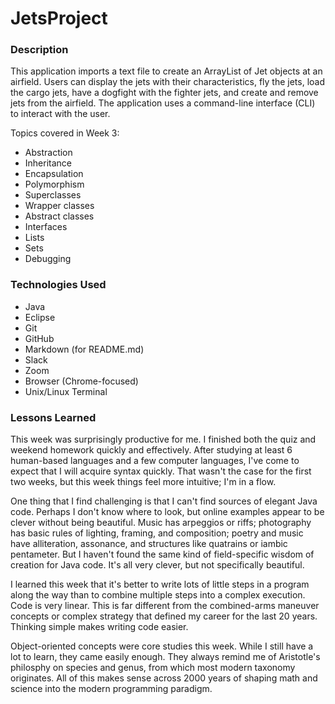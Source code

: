 # JetsProject

### Description

This application imports a text file to create an ArrayList of Jet objects at an airfield. Users can display the jets with their characteristics, fly the jets, load the cargo jets, have a dogfight with the fighter jets, and create and remove jets from the airfield.  The application uses a command-line interface (CLI) to interact with the user.

Topics covered in Week 3:

- Abstraction
- Inheritance
- Encapsulation
- Polymorphism
- Superclasses
- Wrapper classes
- Abstract classes
- Interfaces
- Lists
- Sets
- Debugging

### Technologies Used

- Java
- Eclipse
- Git
- GitHub
- Markdown (for README.md)
- Slack
- Zoom
- Browser (Chrome-focused)
- Unix/Linux Terminal


### Lessons Learned

This week was surprisingly productive for me.  I finished both the quiz and weekend homework quickly and effectively.  After studying at least 6 human-based languages and a few computer languages, I've come to expect that I will acquire syntax quickly.  That wasn't the case for the first two weeks, but this week things feel more intuitive; I'm in a flow.

One thing that I find challenging is that I can't find sources of elegant Java code.  Perhaps I don't know where to look, but online examples appear to be clever without being beautiful.  Music has arpeggios or riffs; photography has basic rules of lighting, framing, and composition; poetry and music have alliteration, assonance, and structures like quatrains or iambic pentameter.  But I haven't found the same kind of field-specific wisdom of creation for Java code.  It's all very clever, but not specifically beautiful.

I learned this week that it's better to write lots of little steps in a program along the way than to combine multiple steps into a complex execution.  Code is very linear.  This is far different from the combined-arms maneuver concepts or complex strategy that defined my career for the last 20 years.  Thinking simple makes writing code easier.

Object-oriented concepts were core studies this week.  While I still have a lot to learn, they came easily enough.  They always remind me of Aristotle's philosphy on species and genus, from which most modern taxonomy originates.  All of this makes sense across 2000 years of shaping math and science into the modern programming paradigm.